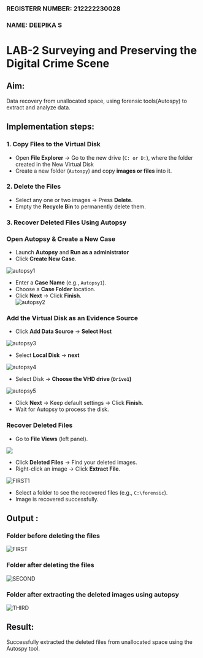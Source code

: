 ### REGISTERR NUMBER: 212222230028
### NAME: DEEPIKA S
# LAB-2 Surveying and Preserving the Digital Crime Scene

## **Aim:**
Data recovery from unallocated space, using forensic tools(Autospy) to extract and analyze data.

## **Implementation steps:**

### **1. Copy Files to the Virtual Disk**  
- Open **File Explorer** → Go to the new drive (`C: or D:`), where the folder created in the New Virtual Disk
- Create a new folder (`Autospy`) and copy **images or files** into it.  

### **2. Delete the Files**  
- Select any one or two images → Press **Delete**.  
- Empty the **Recycle Bin** to permanently delete them.  

### **3. Recover Deleted Files Using Autopsy**  
### **Open Autopsy & Create a New Case** 

- Launch **Autopsy** and **Run as a administrator**  
- Click **Create New Case**.  

![autopsy1](https://github.com/user-attachments/assets/c849cafe-e437-4494-9320-da79026790ae)

- Enter a **Case Name** (e.g., `Autopsy1`).  
- Choose a **Case Folder** location.  
- Click **Next** → Click **Finish**.  
![autopsy2](https://github.com/user-attachments/assets/2eaea9f9-6253-4696-a333-8d7d5610f0ca)



### **Add the Virtual Disk as an Evidence Source**  
- Click **Add Data Source**  → **Select Host**

![autopsy3](https://github.com/user-attachments/assets/9f3d7a7e-2cdf-484f-bd53-89684c67368d)


- Select **Local Disk** → **next** 

![autopsy4](https://github.com/user-attachments/assets/8e461d41-da59-410c-94ed-3e1f010f74c6)


- Select Disk → **Choose the VHD drive (`Drive1`)**


![autopsy5](https://github.com/user-attachments/assets/c6a39860-0dd3-4211-b578-52695f8d807b)

- Click **Next** → Keep default settings → Click **Finish**.  
- Wait for Autopsy to process the disk.  

### **Recover Deleted Files**  
- Go to **File Views** (left panel).  

![](./images/a6.png)


- Click **Deleted Files** → Find your deleted images.  
- Right-click an image → Click **Extract File**.  

![FIRST1](https://github.com/user-attachments/assets/f71b9403-e7b7-4e62-8f35-7609d9645512)
- Select a folder to see the recovered files (e.g., `C:\forensic`).  
- Image is recovered successfully.


## Output :
### Folder before deleting the files
![FIRST](https://github.com/user-attachments/assets/46666410-72ee-4489-b7a4-3de34d63156a)


### Folder after deleting the files
![SECOND](https://github.com/user-attachments/assets/00ad6d88-df08-4f4a-bdce-9a094169ac1a)


### Folder after extracting the deleted images using autopsy
![THIRD](https://github.com/user-attachments/assets/c380904b-0ba0-4193-87de-69234baa7e58)


## Result:
Successfully extracted the deleted files from unallocated space using the Autospy tool.
